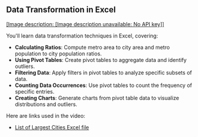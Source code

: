 ## Data Transformation in Excel

[[Image description: [Image description unavailable: No API key]]](https://youtu.be/gR2IY5Naja0)

You'll learn data transformation techniques in Excel, covering:

- **Calculating Ratios**: Compute metro area to city area and metro population to city population ratios.
- **Using Pivot Tables**: Create pivot tables to aggregate data and identify outliers.
- **Filtering Data**: Apply filters in pivot tables to analyze specific subsets of data.
- **Counting Data Occurrences**: Use pivot tables to count the frequency of specific entries.
- **Creating Charts**: Generate charts from pivot table data to visualize distributions and outliers.

Here are links used in the video:

- [List of Largest Cities Excel file](https://docs.google.com/spreadsheets/d/1jl8tHGoxmIba4J78aJVfT9jtZv7lfCbV/view)
